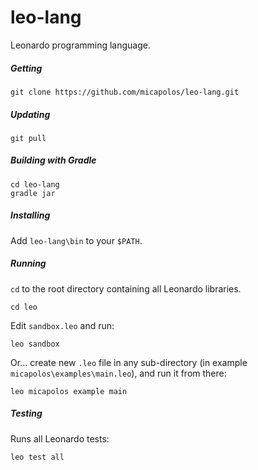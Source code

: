 # leo-lang

Leonardo programming language.

##### Getting

```
git clone https://github.com/micapolos/leo-lang.git
```

##### Updating

```
git pull
```

##### Building with Gradle

```
cd leo-lang
gradle jar
```

##### Installing

Add `leo-lang\bin` to your `$PATH`.

##### Running

`cd` to the root directory containing all Leonardo libraries.

```
cd leo
```

Edit `sandbox.leo` and run:

```
leo sandbox
```

Or... create new `.leo` file in any sub-directory (in example `micapolos\examples\main.leo`), and run it from there:

```
leo micapolos example main
```

##### Testing

Runs all Leonardo tests:

```
leo test all
```
